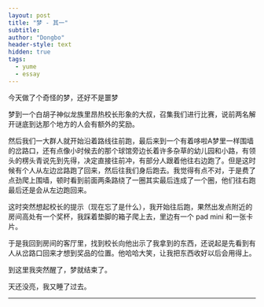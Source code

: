 ```yaml
---
layout: post
title: "梦 - 其一"
subtitle: 
author: "Dongbo"
header-style: text
hidden: true
tags:
  - yume
  - essay
---
```


今天做了个奇怪的梦，还好不是噩梦

梦到一个白胡子神似龙族里昂热校长形象的大叔，召集我们进行比赛，说前两名解开谜底到达那个地方的人会有额外的奖励。

然后我们一大群人就开始沿着路线往前跑，最后来到一个有着哆啦A梦里一样围墙的岔路口，还有点像小时候去的那个球馆旁边长着许多杂草的幼儿园和小路，有领头的楞头青说先到先得，决定直接往前冲，有部分人跟着他往右边跑了。但是这时候有个人从左边岔路跑了回来，然后往我们身后跑去。我觉得有点不对，于是费了点劲爬上围墙，顿时看到前面两条路绕了一圈其实最后连成了一个圈，他们往右跑最后还是会从左边跑回来。

这时突然想起校长的提示（现在忘了是什么），我开始往后跑，果然出发点附近的房间高处有一个奖杯，我踩着垫脚的箱子爬上去，里边有一个 pad mini 和一张卡片。

于是我回到房间的客厅里，找到校长向他出示了我拿到的东西，还说起是先看到有人从岔路口回来才想到奖品的位置。他哈哈大笑，让我把东西收好以后会用得上。

到这里我突然醒了，梦就结束了。

天还没亮，我又睡了过去。

----------------